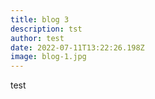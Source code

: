 ```yaml
---
title: blog 3
description: tst
author: test
date: 2022-07-11T13:22:26.198Z
image: blog-1.jpg
---
```

test
